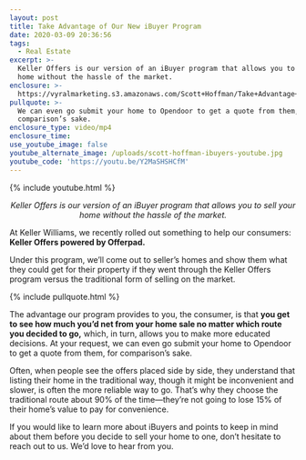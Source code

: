 ```yaml
---
layout: post
title: Take Advantage of Our New iBuyer Program
date: 2020-03-09 20:36:56
tags:
  - Real Estate
excerpt: >-
  Keller Offers is our version of an iBuyer program that allows you to sell your
  home without the hassle of the market.
enclosure: >-
  https://vyralmarketing.s3.amazonaws.com/Scott+Hoffman/Take+Advantage+of+Our+New+iBuyer+Program.mp4
pullquote: >-
  We can even go submit your home to Opendoor to get a quote from them, for
  comparison’s sake.
enclosure_type: video/mp4
enclosure_time:
use_youtube_image: false
youtube_alternate_image: /uploads/scott-hoffman-ibuyers-youtube.jpg
youtube_code: 'https://youtu.be/Y2MaSHSHCfM'
---
```


{% include youtube.html %}

<p style="text-align: center;"><em>Keller Offers is our version of an iBuyer program that allows you to sell your home without the hassle of the market.</em></p>

At Keller Williams, we recently rolled out something to help our consumers: **Keller Offers powered by Offerpad.**

Under this program, we’ll come out to seller’s homes and show them what they could get for their property if they went through the Keller Offers program versus the traditional form of selling on the market.&nbsp;

{% include pullquote.html %}

The advantage our program provides to you, the consumer, is that **you get to see how much you’d net from your home sale no matter which route you decided to go,** which, in turn, allows you to make more educated decisions. At your request, we can even go submit your home to Opendoor to get a quote from them, for comparison’s sake.

Often, when people see the offers placed side by side, they understand that listing their home in the traditional way, though it might be inconvenient and slower, is often the more reliable way to go. That’s why they choose the traditional route about 90% of the time—they’re not going to lose 15% of their home’s value to pay for convenience.

If you would like to learn more about iBuyers and points to keep in mind about them before you decide to sell your home to one, don’t hesitate to reach out to us. We’d love to hear from you.
